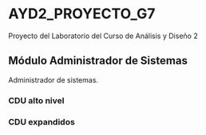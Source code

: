 # AYD2_PROYECTO_G7

Proyecto del Laboratorio del Curso de Análisis y Diseño 2

## Módulo Administrador de Sistemas

Administrador de sistemas.

### CDU alto nivel

### CDU expandidos
